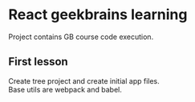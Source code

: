 # React geekbrains learning

Project contains GB course code execution.

## First lesson

Create tree project and create initial app files.  
Base utils are webpack and babel.

